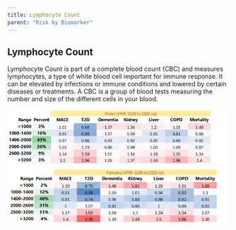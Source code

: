 ```yaml
---
title: Lymphocyte Count
parent: "Risk by Biomarker"
---
```



## Lymphocyte Count


Lymphocyte Count is part of a complete blood count (CBC) and measures lymphocytes, a type of white blood cell important for immune response. It can be elevated by infections or immune conditions and lowered by certain diseases or treatments. A CBC is a group of blood tests measuring the number and size of the different cells in your blood.


![Lymphocyte Countrr](/assets/images/rr_lymphocytes.png)




